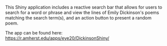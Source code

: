 This Shiny application includes a reactive search bar that allows for users to search for a word or phrase and view the lines of Emily Dickinson's poems matching the search term(s), and an action button to present a random poem.

The app can be found here: https://r.amherst.edu/apps/eye20/DickinsonShiny/
